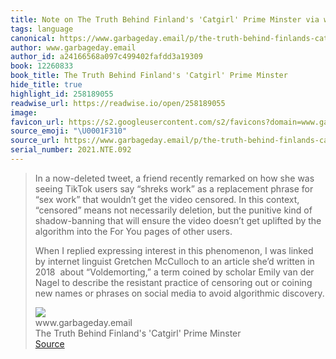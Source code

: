 ```yaml
---
title: Note on The Truth Behind Finland's 'Catgirl' Prime Minster via www.garbageday.email
tags: language
canonical: https://www.garbageday.email/p/the-truth-behind-finlands-catgirl?token=eyJ1c2VyX2lkIjoxMDM2MjA0MSwicG9zdF9pZCI6NDUyODI4NzMsIl8iOiJRY0dGdSIsImlhdCI6MTYzOTMzNDE1NywiZXhwIjoxNjM5MzM3NzU3LCJpc3MiOiJwdWItOTMxNyIsInN1YiI6InBvc3QtcmVhY3Rpb24ifQ.i6lyJU1YXXQGvP1OJbE1_DTWZWXLb6n9jhXi5jo8Ouw
author: www.garbageday.email
author_id: a24166568a097c499402fafdd3a19309
book: 12260833
book_title: The Truth Behind Finland's 'Catgirl' Prime Minster
hide_title: true
highlight_id: 258189055
readwise_url: https://readwise.io/open/258189055
image:
favicon_url: https://s2.googleusercontent.com/s2/favicons?domain=www.garbageday.email
source_emoji: "\U0001F310"
source_url: https://www.garbageday.email/p/the-truth-behind-finlands-catgirl?token=eyJ1c2VyX2lkIjoxMDM2MjA0MSwicG9zdF9pZCI6NDUyODI4NzMsIl8iOiJRY0dGdSIsImlhdCI6MTYzOTMzNDE1NywiZXhwIjoxNjM5MzM3NzU3LCJpc3MiOiJwdWItOTMxNyIsInN1YiI6InBvc3QtcmVhY3Rpb24ifQ.i6lyJU1YXXQGvP1OJbE1_DTWZWXLb6n9jhXi5jo8Ouw#:~:text=In%20a%20now-deleted,avoid%20algorithmic%20discovery.
serial_number: 2021.NTE.092
---
```

> In a now-deleted tweet, a friend recently remarked on how she was seeing TikTok users say “shreks work” as a replacement phrase for “sex work” that wouldn’t get the video censored. In this context, “censored” means not necessarily deletion, but the punitive kind of shadow-banning that will ensure the video doesn’t get uplifted by the algorithm into the For You pages of other users. 
> 
> When I replied expressing interest in this phenomenon, I was linked by internet linguist Gretchen McCulloch to an article she’d written in 2018  about “Voldemorting,” a term coined by scholar Emily van der Nagel to describe the resistant practice of censoring out or coining new names or phrases on social media to avoid algorithmic discovery.
> <div class="quoteback-footer"><div class="quoteback-avatar"><img class="mini-favicon" src="https://s2.googleusercontent.com/s2/favicons?domain=www.garbageday.email"></div><div class="quoteback-metadata"><div class="metadata-inner"><span style="display:none">FROM:</span><div aria-label="www.garbageday.email" class="quoteback-author"> www.garbageday.email</div><div aria-label="The Truth Behind Finland's 'Catgirl' Prime Minster" class="quoteback-title"> The Truth Behind Finland's 'Catgirl' Prime Minster</div></div></div><div class="quoteback-backlink"><a target="_blank" aria-label="go to the full text of this quotation" rel="noopener" href="https://www.garbageday.email/p/the-truth-behind-finlands-catgirl?token=eyJ1c2VyX2lkIjoxMDM2MjA0MSwicG9zdF9pZCI6NDUyODI4NzMsIl8iOiJRY0dGdSIsImlhdCI6MTYzOTMzNDE1NywiZXhwIjoxNjM5MzM3NzU3LCJpc3MiOiJwdWItOTMxNyIsInN1YiI6InBvc3QtcmVhY3Rpb24ifQ.i6lyJU1YXXQGvP1OJbE1_DTWZWXLb6n9jhXi5jo8Ouw#:~:text=In%20a%20now-deleted,avoid%20algorithmic%20discovery." class="quoteback-arrow"> Source</a></div></div>